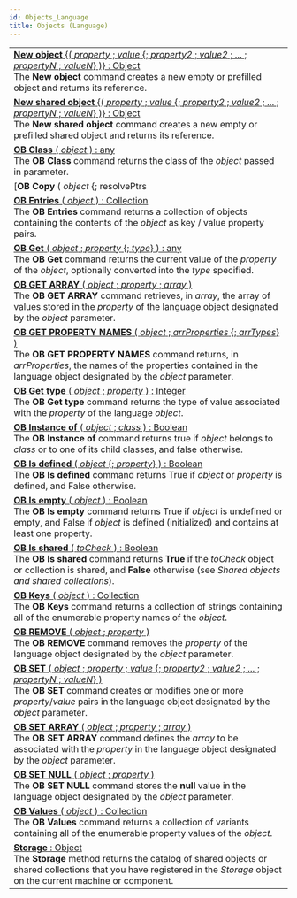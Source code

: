 ```yaml
---
id: Objects_Language
title: Objects (Language)
---
```

||
|---|
|[**New object** {( *property* ; *value* {; *property2* ; *value2* ; ... ; *propertyN* ; *valueN*} )} : Object](../../commands-legacy/new-object)<br/>The **New object** command creates a new empty or prefilled object and returns its reference.|
|[**New shared object** {( *property* ; *value* {; *property2* ; *value2* ; ... ; *propertyN* ; *valueN*} )} : Object](../../commands-legacy/new-shared-object)<br/>The **New shared object** command creates a new empty or prefilled shared object and returns its reference.|
|[**OB Class** ( *object* ) : any](../../commands-legacy/ob-class)<br/>The **OB Class** command returns the class of the *object* passed in parameter.|
|[**OB Copy** ( *object* {; resolvePtrs | {; *option* {; *groupWith*}}} )  : Object](../../commands-legacy/ob-copy)<br/>The **OB Copy** command returns an object containing a complete (deep) copy of the properties, sub-objects and values for the *object*.|
|[**OB Entries** ( *object* ) : Collection](../../commands-legacy/ob-entries)<br/>The **OB Entries** command returns a collection of objects containing the contents of the *object* as key / value property pairs.|
|[**OB Get** ( *object* ; *property* {; *type*} ) : any](../../commands-legacy/ob-get)<br/>The **OB Get** command returns the current value of the *property* of the *object*, optionally converted into the *type* specified.|
|[**OB GET ARRAY** ( *object* ; *property* ; *array* )](../../commands-legacy/ob-get-array)<br/>The **OB GET ARRAY** command retrieves, in *array*, the array of values stored in the *property* of the language object designated by the *object* parameter.|
|[**OB GET PROPERTY NAMES** ( *object* ; *arrProperties* {; *arrTypes*} )](../../commands-legacy/ob-get-property-names)<br/>The **OB GET PROPERTY NAMES** command returns, in *arrProperties*, the names of the properties contained in the language object designated by the *object* parameter.|
|[**OB Get type** ( *object* ; *property* ) : Integer](../../commands-legacy/ob-get-type)<br/>The **OB Get type** command returns the type of value associated with the *property* of the language *object*.|
|[**OB Instance of** ( *object* ; *class* ) : Boolean](../../commands-legacy/ob-instance-of)<br/>The **OB Instance of** command returns true if *object* belongs to *class* or to one of its child classes, and false otherwise.|
|[**OB Is defined** ( *object* {; *property*} ) : Boolean](../../commands-legacy/ob-is-defined)<br/>The **OB Is defined** command returns True if *object* or *property* is defined, and False otherwise.|
|[**OB Is empty** ( *object* ) : Boolean](../../commands-legacy/ob-is-empty)<br/>The **OB Is empty** command returns True if *object* is undefined or empty, and False if *object* is defined (initialized) and contains at least one property.|
|[**OB Is shared** ( *toCheck* ) : Boolean](../../commands-legacy/ob-is-shared)<br/>The **OB Is shared** command returns **True** if the *toCheck* object or collection is shared, and **False** otherwise (see *Shared objects and shared collections*).|
|[**OB Keys** ( *object* ) : Collection](../../commands-legacy/ob-keys)<br/>The **OB Keys** command returns a collection of strings containing all of the enumerable property names of the *object*.|
|[**OB REMOVE** ( *object* ; *property* )](../../commands-legacy/ob-remove)<br/>The **OB REMOVE** command removes the *property* of the language object designated by the *object* parameter.|
|[**OB SET** ( *object* ; *property* ; *value* {; *property2* ; *value2* ; ... ; *propertyN* ; *valueN*} )](../../commands-legacy/ob-set)<br/>The **OB SET** command creates or modifies one or more *property*/*value* pairs in the language object designated by the *object* parameter.|
|[**OB SET ARRAY** ( *object* ; *property* ; *array* )](../../commands-legacy/ob-set-array)<br/>The **OB SET ARRAY** command defines the *array* to be associated with the *property* in the language object designated by the *object* parameter.|
|[**OB SET NULL** ( *object* ; *property* )](../../commands-legacy/ob-set-null)<br/>The **OB SET NULL** command stores the **null** value in the language object designated by the *object* parameter.|
|[**OB Values** ( *object* ) : Collection](../../commands-legacy/ob-values)<br/>The **OB Values** command returns a collection of variants containing all of the enumerable property values of the *object*.|
|[**Storage**  : Object](../../commands-legacy/storage)<br/>The **Storage** method returns the catalog of shared objects or shared collections that you have registered in the *Storage* object on the current machine or component.|
